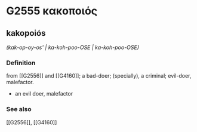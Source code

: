 # G2555 κακοποιός

## kakopoiós

_(kak-op-oy-os' | ka-koh-poo-OSE | ka-koh-poo-OSE)_

### Definition

from [[G2556]] and [[G4160]]; a bad-doer; (specially), a criminal; evil-doer, malefactor.

- an evil doer, malefactor

### See also

[[G2556]], [[G4160]]

